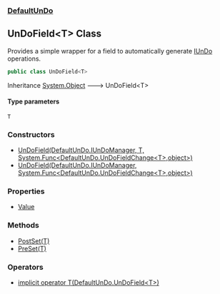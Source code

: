 ### [DefaultUnDo](./DefaultUnDo.md 'DefaultUnDo')
## UnDoField&lt;T&gt; Class
Provides a simple wrapper for a field to automatically generate [IUnDo](./DefaultUnDo-IUnDo.md 'DefaultUnDo.IUnDo') operations.  
```csharp
public class UnDoField<T>
```
Inheritance [System.Object](https://docs.microsoft.com/en-us/dotnet/api/System.Object 'System.Object') &#129106; UnDoField&lt;T&gt;  
#### Type parameters
<a name='DefaultUnDo-UnDoField-T--T'></a>
`T`  
  
  
### Constructors
- [UnDoField(DefaultUnDo.IUnDoManager, T, System.Func&lt;DefaultUnDo.UnDoFieldChange&lt;T&gt;,object&gt;)](./DefaultUnDo-UnDoField-T--UnDoField(DefaultUnDo-IUnDoManager_T_System-Func-DefaultUnDo-UnDoFieldChange-T-_object-).md 'DefaultUnDo.UnDoField&lt;T&gt;.UnDoField(DefaultUnDo.IUnDoManager, T, System.Func&lt;DefaultUnDo.UnDoFieldChange&lt;T&gt;,object&gt;)')
- [UnDoField(DefaultUnDo.IUnDoManager, System.Func&lt;DefaultUnDo.UnDoFieldChange&lt;T&gt;,object&gt;)](./DefaultUnDo-UnDoField-T--UnDoField(DefaultUnDo-IUnDoManager_System-Func-DefaultUnDo-UnDoFieldChange-T-_object-).md 'DefaultUnDo.UnDoField&lt;T&gt;.UnDoField(DefaultUnDo.IUnDoManager, System.Func&lt;DefaultUnDo.UnDoFieldChange&lt;T&gt;,object&gt;)')
### Properties
- [Value](./DefaultUnDo-UnDoField-T--Value.md 'DefaultUnDo.UnDoField&lt;T&gt;.Value')
### Methods
- [PostSet(T)](./DefaultUnDo-UnDoField-T--PostSet(T).md 'DefaultUnDo.UnDoField&lt;T&gt;.PostSet(T)')
- [PreSet(T)](./DefaultUnDo-UnDoField-T--PreSet(T).md 'DefaultUnDo.UnDoField&lt;T&gt;.PreSet(T)')
### Operators
- [implicit operator T(DefaultUnDo.UnDoField&lt;T&gt;)](./DefaultUnDo-UnDoField-T--op_ImplicitT(DefaultUnDo-UnDoField-T-).md 'DefaultUnDo.UnDoField&lt;T&gt;.op_Implicit T(DefaultUnDo.UnDoField&lt;T&gt;)')

